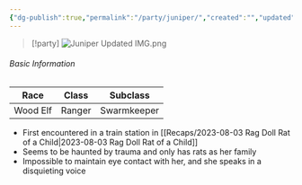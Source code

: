 ```yaml
---
{"dg-publish":true,"permalink":"/party/juniper/","created":"","updated":""}
---
```



> [!party]
> ![Juniper Updated IMG.png](/img/user/z_Assets/Juniper%20Updated%20IMG.png)

###### Basic Information

| **Race** | **Class** | **Subclass** |
| -------- | --------- | ------------ |
| Wood Elf    | Ranger   | Swarmkeeper  |

- First encountered in a train station in [[Recaps/2023-08-03 Rag Doll Rat of a Child\|2023-08-03 Rag Doll Rat of a Child]]
- Seems to be haunted by trauma and only has rats as her family 
- Impossible to maintain eye contact with her, and she speaks in a disquieting voice